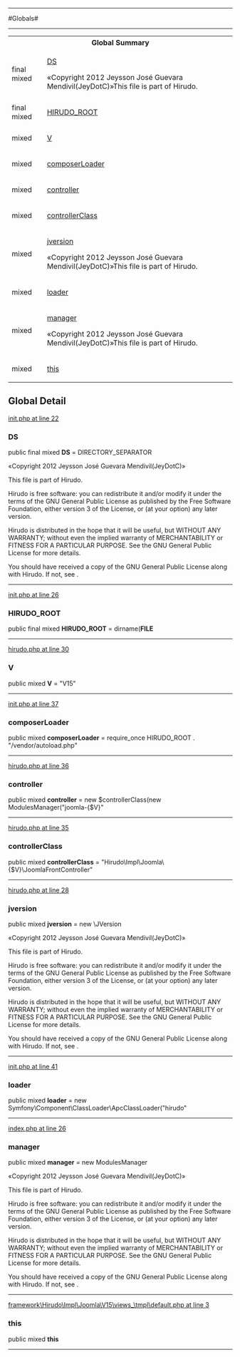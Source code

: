 - - -

#Globals#

- - -

<table id="summary_global" class="title">
<tr><th colspan="2" class="title">Global Summary</th></tr>
<tr>
<td>final  mixed</td>
<td class="description"><p class="name"><a href="#https://github.com/JeyDotC/Hirudo-docs/blob/master/Default namespace/package-globals.md#ds">DS</a></p><p class="description">«Copyright 2012 Jeysson José Guevara Mendivil(JeyDotC)»This file is part of Hirudo.
</p></td>
</tr>
<tr>
<td>final  mixed</td>
<td class="description"><p class="name"><a href="#https://github.com/JeyDotC/Hirudo-docs/blob/master/Default namespace/package-globals.md#hirudo_root">HIRUDO_ROOT</a></p></td>
</tr>
<tr>
<td> mixed</td>
<td class="description"><p class="name"><a href="#https://github.com/JeyDotC/Hirudo-docs/blob/master/Default namespace/package-globals.md#v">V</a></p></td>
</tr>
<tr>
<td> mixed</td>
<td class="description"><p class="name"><a href="#https://github.com/JeyDotC/Hirudo-docs/blob/master/Default namespace/package-globals.md#composerloader">composerLoader</a></p></td>
</tr>
<tr>
<td> mixed</td>
<td class="description"><p class="name"><a href="#https://github.com/JeyDotC/Hirudo-docs/blob/master/Default namespace/package-globals.md#controller">controller</a></p></td>
</tr>
<tr>
<td> mixed</td>
<td class="description"><p class="name"><a href="#https://github.com/JeyDotC/Hirudo-docs/blob/master/Default namespace/package-globals.md#controllerclass">controllerClass</a></p></td>
</tr>
<tr>
<td> mixed</td>
<td class="description"><p class="name"><a href="#https://github.com/JeyDotC/Hirudo-docs/blob/master/Default namespace/package-globals.md#jversion">jversion</a></p><p class="description">«Copyright 2012 Jeysson José Guevara Mendivil(JeyDotC)»This file is part of Hirudo.
</p></td>
</tr>
<tr>
<td> mixed</td>
<td class="description"><p class="name"><a href="#https://github.com/JeyDotC/Hirudo-docs/blob/master/Default namespace/package-globals.md#loader">loader</a></p></td>
</tr>
<tr>
<td> mixed</td>
<td class="description"><p class="name"><a href="#https://github.com/JeyDotC/Hirudo-docs/blob/master/Default namespace/package-globals.md#manager">manager</a></p><p class="description">«Copyright 2012 Jeysson José Guevara Mendivil(JeyDotC)»This file is part of Hirudo.
</p></td>
</tr>
<tr>
<td> mixed</td>
<td class="description"><p class="name"><a href="#https://github.com/JeyDotC/Hirudo-docs/blob/master/Default namespace/package-globals.md#this">this</a></p></td>
</tr>
</table>

<h2 id="detail_global">Global Detail</h2>

<a href="https://github.com/JeyDotC/Hirudo/blob/make-composer-compatible/init.php#L22" target='_blank'>init.php at line 22</a>

<h3 id="DS">DS</h3>


public final  mixed **DS** = DIRECTORY_SEPARATOR

<div class="details">
<p>«Copyright 2012 Jeysson José Guevara Mendivil(JeyDotC)»</p><p>This file is part of Hirudo.</p><p>Hirudo is free software: you can redistribute it and/or modify
it under the terms of the GNU General Public License as published by
the Free Software Foundation, either version 3 of the License, or
(at your option) any later version.</p><p>Hirudo is distributed in the hope that it will be useful,
but WITHOUT ANY WARRANTY; without even the implied warranty of
MERCHANTABILITY or FITNESS FOR A PARTICULAR PURPOSE.  See the
GNU General Public License for more details.</p><p>You should have received a copy of the GNU General Public License
along with Hirudo.  If not, see <http://www.gnu.org/licenses/>.</p>
</div>

- - -


<a href="https://github.com/JeyDotC/Hirudo/blob/make-composer-compatible/init.php#L26" target='_blank'>init.php at line 26</a>

<h3 id="HIRUDO_ROOT">HIRUDO_ROOT</h3>


public final  mixed **HIRUDO_ROOT** = dirname(__FILE__

<div class="details">
</div>

- - -


<a href="https://github.com/JeyDotC/Hirudo/blob/make-composer-compatible/hirudo.php#L30" target='_blank'>hirudo.php at line 30</a>

<h3 id="V">V</h3>


public  mixed **V** = &quot;V15&quot;

<div class="details">
</div>

- - -


<a href="https://github.com/JeyDotC/Hirudo/blob/make-composer-compatible/init.php#L37" target='_blank'>init.php at line 37</a>

<h3 id="composerLoader">composerLoader</h3>


public  mixed **composerLoader** = require_once HIRUDO_ROOT . &quot;/vendor/autoload.php&quot;

<div class="details">
</div>

- - -


<a href="https://github.com/JeyDotC/Hirudo/blob/make-composer-compatible/hirudo.php#L36" target='_blank'>hirudo.php at line 36</a>

<h3 id="controller">controller</h3>


public  mixed **controller** = new $controllerClass(new ModulesManager(&quot;joomla-{$V}&quot;

<div class="details">
</div>

- - -


<a href="https://github.com/JeyDotC/Hirudo/blob/make-composer-compatible/hirudo.php#L35" target='_blank'>hirudo.php at line 35</a>

<h3 id="controllerClass">controllerClass</h3>


public  mixed **controllerClass** = &quot;Hirudo\\Impl\\Joomla\\{$V}\\JoomlaFrontController&quot;

<div class="details">
</div>

- - -


<a href="https://github.com/JeyDotC/Hirudo/blob/make-composer-compatible/hirudo.php#L28" target='_blank'>hirudo.php at line 28</a>

<h3 id="jversion">jversion</h3>


public  mixed **jversion** = new \JVersion

<div class="details">
<p>«Copyright 2012 Jeysson José Guevara Mendivil(JeyDotC)»</p><p>This file is part of Hirudo.</p><p>Hirudo is free software: you can redistribute it and/or modify
it under the terms of the GNU General Public License as published by
the Free Software Foundation, either version 3 of the License, or
(at your option) any later version.</p><p>Hirudo is distributed in the hope that it will be useful,
but WITHOUT ANY WARRANTY; without even the implied warranty of
MERCHANTABILITY or FITNESS FOR A PARTICULAR PURPOSE.  See the
GNU General Public License for more details.</p><p>You should have received a copy of the GNU General Public License
along with Hirudo.  If not, see <http://www.gnu.org/licenses/>.</p>
</div>

- - -


<a href="https://github.com/JeyDotC/Hirudo/blob/make-composer-compatible/init.php#L41" target='_blank'>init.php at line 41</a>

<h3 id="loader">loader</h3>


public  mixed **loader** = new Symfony\Component\ClassLoader\ApcClassLoader(&quot;hirudo&quot;

<div class="details">
</div>

- - -


<a href="https://github.com/JeyDotC/Hirudo/blob/make-composer-compatible/index.php#L26" target='_blank'>index.php at line 26</a>

<h3 id="manager">manager</h3>


public  mixed **manager** = new ModulesManager

<div class="details">
<p>«Copyright 2012 Jeysson José Guevara Mendivil(JeyDotC)»</p><p>This file is part of Hirudo.</p><p>Hirudo is free software: you can redistribute it and/or modify
it under the terms of the GNU General Public License as published by
the Free Software Foundation, either version 3 of the License, or
(at your option) any later version.</p><p>Hirudo is distributed in the hope that it will be useful,
but WITHOUT ANY WARRANTY; without even the implied warranty of
MERCHANTABILITY or FITNESS FOR A PARTICULAR PURPOSE.  See the
GNU General Public License for more details.</p><p>You should have received a copy of the GNU General Public License
along with Hirudo.  If not, see <http://www.gnu.org/licenses/>.</p>
</div>

- - -


<a href="https://github.com/JeyDotC/Hirudo/blob/make-composer-compatible/framework/Hirudo/Impl/Joomla/V15/views/_/tmpl/default.php#L3" target='_blank'>framework\Hirudo\Impl\Joomla\V15\views\_\tmpl\default.php at line 3</a>

<h3 id="this">this</h3>


public  mixed **this**

<div class="details">
</div>

- - -

